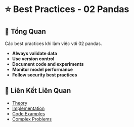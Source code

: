 # ⭐ Best Practices - 02 Pandas

## 🎯 Tổng Quan

Các best practices khi làm việc với 02 pandas.

- **Always validate data**
- **Use version control**
- **Document code and experiments**
- **Monitor model performance**
- **Follow security best practices**

## 🔗 Liên Kết Liên Quan

- [Theory](./THEORY_02_pandas.md)
- [Implementation](./IMPLEMENTATION_02_pandas.md)
- [Code Examples](./CODE_EXAMPLES_02_pandas.md)
- [Complex Problems](./COMPLEX_PROBLEMS.md)
